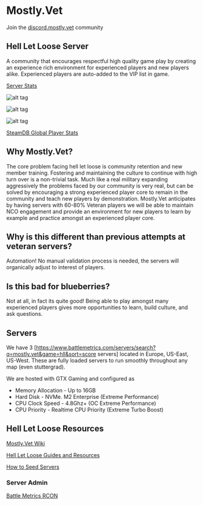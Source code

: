 # Mostly.Vet
Join the [discord.mostly.vet](https://discord.mostly.vet) community

## Hell Let Loose Server
A community that encourages respectful high quality game play by creating an experience rich environment for experienced players and new players alike. Experienced players are auto-added to the VIP list in game.

[Server Stats](https://www.battlemetrics.com/servers/search?q=mostly.vet&game=hll&sort=score)

![alt tag](https://cdn.battlemetrics.com/b/horizontal500x80px/14589762.png?foreground=%23EEEEEE&background=%23222222&lines=%23333333&linkColor=%231185ec&chartColor=%23FF0700)

![alt tag](https://cdn.battlemetrics.com/b/horizontal500x80px/14652889.png?foreground=%23EEEEEE&background=%23222222&lines=%23333333&linkColor=%231185ec&chartColor=%23FF0700)

![alt tag](https://cdn.battlemetrics.com/b/horizontal500x80px/14652417.png?foreground=%23EEEEEE&background=%23222222&lines=%23333333&linkColor=%231185ec&chartColor=%23FF0700)

[SteamDB Global Player Stats](https://steamdb.info/app/686810/graphs/)

## Why Mostly.Vet?

The core problem facing hell let loose is community retention and new member training. Fostering and maintaining the culture to continue with high turn over is a non-trivial task. Much like a real military expanding aggressively the problems faced by our community is very real, but can be solved by encouraging a strong experienced player core to remain in the community and teach new players by demonstration. Mostly.Vet anticipates by having servers with 60-80% Veteran players we will be able to maintain NCO engagement and provide an environment for new players to learn by example and practice amongst an experienced player core.

## Why is this different than previous attempts at veteran servers? 
Automation! No manual validation process is needed, the servers will organically adjust to interest of players.

## Is this bad for blueberries?
Not at all, in fact its quite good! Being able to play amongst many experienced players gives more opportunities to learn, build culture, and ask questions.

## Servers 
We have 3 [https://www.battlemetrics.com/servers/search?q=mostly.vet&game=hll&sort=score servers] located in Europe, US-East, US-West. 
These are fully loaded servers to run smoothly throughout any map (even stuttergrad). 

We are hosted with GTX Gaming and configured as
* Memory Allocation - Up to 16GB
* Hard Disk - NVMe. M2 Enterprise (Extreme Performance)
* CPU Clock Speed - 4.8Ghz+ (OC Extreme Performance)
* CPU Priority -  Realtime CPU Priority (Extreme Turbo Boost)


## Hell Let Loose Resources

[Mostly.Vet Wiki](https://wiki.mostly.vet)

[Hell Let Loose Guides and Resources](https://wiki.mostly.vet/wiki/Hell_Let_Loose_Guides_and_Resources)

[How to Seed Servers](https://wiki.mostly.vet/wiki/Mostly.Vet_Seeding)

### Server Admin

[Battle Metrics RCON](https://www.battlemetrics.com/rcon/servers/14589762)
